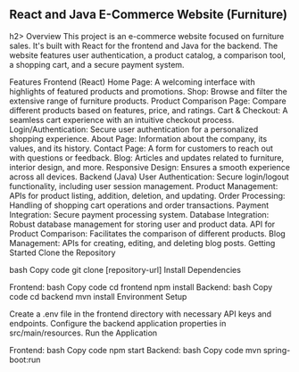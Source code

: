 <h2>React and Java E-Commerce Website (Furniture)</h2>h2>
Overview
This project is an e-commerce website focused on furniture sales. It's built with React for the frontend and Java for the backend. The website features user authentication, a product catalog, a comparison tool, a shopping cart, and a secure payment system.

Features
Frontend (React)
Home Page: A welcoming interface with highlights of featured products and promotions.
Shop: Browse and filter the extensive range of furniture products.
Product Comparison Page: Compare different products based on features, price, and ratings.
Cart & Checkout: A seamless cart experience with an intuitive checkout process.
Login/Authentication: Secure user authentication for a personalized shopping experience.
About Page: Information about the company, its values, and its history.
Contact Page: A form for customers to reach out with questions or feedback.
Blog: Articles and updates related to furniture, interior design, and more.
Responsive Design: Ensures a smooth experience across all devices.
Backend (Java)
User Authentication: Secure login/logout functionality, including user session management.
Product Management: APIs for product listing, addition, deletion, and updating.
Order Processing: Handling of shopping cart operations and order transactions.
Payment Integration: Secure payment processing system.
Database Integration: Robust database management for storing user and product data.
API for Product Comparison: Facilitates the comparison of different products.
Blog Management: APIs for creating, editing, and deleting blog posts.
Getting Started
Clone the Repository

bash
Copy code
git clone [repository-url]
Install Dependencies

Frontend:
bash
Copy code
cd frontend
npm install
Backend:
bash
Copy code
cd backend
mvn install
Environment Setup

Create a .env file in the frontend directory with necessary API keys and endpoints.
Configure the backend application properties in src/main/resources.
Run the Application

Frontend:
bash
Copy code
npm start
Backend:
bash
Copy code
mvn spring-boot:run
